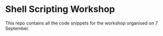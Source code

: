# Shell Scripting Workshop
This repo contains all the code snippets for the workshop organised on 7 September.
